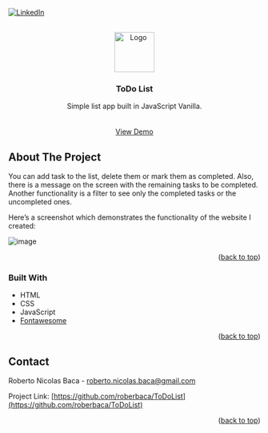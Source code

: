 <div id="top"></div>


[![LinkedIn][linkedin-shield]][linkedin-url]


<!-- PROJECT LOGO -->
<br />
<div align="center">
  <a href="https://github.com/roberbaca/ECommerceJS">  
    <img src="https://user-images.githubusercontent.com/83043304/140669718-0a350618-f217-4247-9d91-42d00c4c292f.png" alt="Logo" width="80" height="80">
  </a>

<h3 align="center">ToDo List</h3>

  <p align="center">
    Simple list app built in JavaScript Vanilla.
    <br />  
    <br />
    <br />
    <a href="https://todolistjs.vercel.app/" target = "_blank">View Demo</a>  
  </p>
</div>

<!-- ABOUT THE PROJECT -->
## About The Project

You can add task to the list, delete them or mark them as completed. Also, there is a message on the screen with the remaining tasks to be completed. Another functionality is a filter to see only the completed tasks or the uncompleted ones.

Here’s a screenshot which demonstrates the functionality of the website I created:

![image](https://user-images.githubusercontent.com/83043304/150247891-151747e3-3663-4b08-aae6-ef13b12d5872.png)

<p align="right">(<a href="#top">back to top</a>)</p>

### Built With

* HTML
* CSS
* JavaScript 
* [Fontawesome](https://fontawesome.com/)

<p align="right">(<a href="#top">back to top</a>)</p>

<!-- CONTACT -->
## Contact

Roberto Nicolas Baca - roberto.nicolas.baca@gmail.com

Project Link: [https://github.com/roberbaca/ToDoList](https://github.com/roberbaca/ToDoList)

<p align="right">(<a href="#top">back to top</a>)</p>





<!-- MARKDOWN LINKS & IMAGES -->
<!-- https://www.markdownguide.org/basic-syntax/#reference-style-links -->
[contributors-shield]: https://img.shields.io/github/contributors/github_username/repo_name.svg?style=for-the-badge
[contributors-url]: https://github.com/github_username/repo_name/graphs/contributors
[forks-shield]: https://img.shields.io/github/forks/github_username/repo_name.svg?style=for-the-badge
[forks-url]: https://github.com/github_username/repo_name/network/members
[stars-shield]: https://img.shields.io/github/stars/github_username/repo_name.svg?style=for-the-badge
[stars-url]: https://github.com/github_username/repo_name/stargazers
[issues-shield]: https://img.shields.io/github/issues/github_username/repo_name.svg?style=for-the-badge
[issues-url]: https://github.com/github_username/repo_name/issues
[license-shield]: https://img.shields.io/github/license/github_username/repo_name.svg?style=for-the-badge
[license-url]: https://github.com/github_username/repo_name/blob/master/LICENSE.txt
[linkedin-shield]: https://img.shields.io/badge/-LinkedIn-black.svg?style=for-the-badge&logo=linkedin&colorB=555
[linkedin-url]: https://linkedin.com/in/roberto-baca
[product-screenshot]: images/screenshot.png



